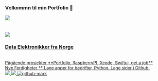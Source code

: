 ### Velkommn til min Portfolio 👋

<!--
**Hanskristianlundby/Hanskristianlundby** is a ✨ _special_ ✨ repository because its `README.md` (this file) appears on your GitHub profile.

Here are some ideas to get you started:

- 🔭 I’m currently working on ...
- 🌱 I’m currently learning ...
- 👯 I’m looking to collaborate on ...
- 🤔 I’m looking for help with ...
- 💬 Ask me about ...
- 📫 How to reach me: ...
- 😄 Pronouns: ...
- ⚡ Fun fact: ...
-->
<img allign="right" src="https://visitor-badge.laobi.icu/badge?page_id=Hanskristianlundby.Hanskristianlundby"/>

<h1 allign="center">
<a href="https://git.io/typing-svg">
<img src=[![Typing SVG](https://readme-typing-svg.demolab.com/?lines=Hei+Velkommen+til+min+Portfolio!+👋;Jeg+er+Hans+Kristian+Lundby!)](https://git.io/typing-svg)
</a>
</h1>

<h3 allign="center"> Data Elektronikker fra Norge </h3>
<br/>
<div allign="center">
Pågående prosjekter **Portfolio, RaspberryPI, Xcode, Swiftui, get a job**
Nye Ferdigheter ** Lage apper for bedrifter, Python, Lage sider i Github.

</div>
  
<div allign="center">
<a href="mailto:hans.k.lundby@gmail.com">
<img src="https://img.shield.io/badge/gamil-333333?style=for-the-badge&logocolor=red" />
<a href="https://www.linkedin.com/in/lundby-hans-kristian/" />
<img src="https://img.shield.io/badge/linkedIn-007785?style=for-the-badge&logocolor=white" />
<a href="https://github.com/Hanskristianlundby/Hanskristianlundby" />
  <img src=" />
</a>
</div>

![github-mark](https://github.com/Hanskristianlundby/Hanskristianlundby/assets/162426973/1a29ee9b-4796-498d-b37a-8f7ecfe4d781)

